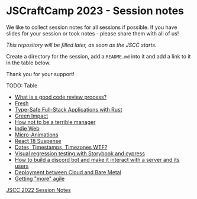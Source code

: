 # JSCraftCamp 2023 - Session notes

We like to collect session notes for all sessions if possible. If you have slides for your session or took notes - please share them with all of us!

_This repository will be filled later, as soon as the JSCC starts._

Create a directory for the session, add a `README.md` into it and add a link to it in the table below. 

Thank you for your support!

TODO: Table

- [What is a good code review process?](code-review-process/README.md)
- [Fresh](fresh/README.md)
- [Type-Safe Full-Stack Applications with Rust](fullstack-rust/README.md)
- [Green Impact](green-impact/README.md)
- [How not to be a terrible manager](how-not-to-be-a-terrible-manager/README.md)
- [Indie Web](indie-web/README.md)
- [Micro-Animations](micro-animations/README.md)
- [React 18 Suspense](react-18-Suspense-improve-code-structure/Readme.md)
- [Dates, Timestamps, Timezones WTF?](timezones-wtf/README.md)
- [Visual regression testing with Storybook and cypress](visual-regression/README.md)
- [How to build a discord bot and make it interact with a server and its users](discord-bot/readme.md)
- [Deployment between Cloud and Bare Metal](deployment/README.md)
- [Getting "more" agile](getting-more-agile/README.md)

[JSCC 2022 Session Notes](https://github.com/jscraftcamp/jscc22-sessions)

